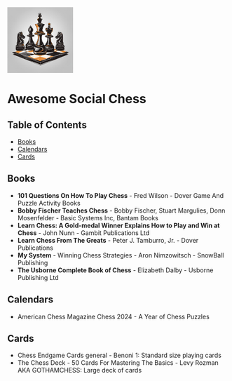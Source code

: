<img src="./assets/social-chess-logo.png" alt="Awesome Social Chess Logo" width="150">

# Awesome Social Chess

## Table of Contents

- [Books](#books)
- [Calendars](#calendars)
- [Cards](#cards)

## Books

- **101 Questions On How To Play Chess** - Fred Wilson - Dover Game And Puzzle Activity Books
- **Bobby Fischer Teaches Chess** - Bobby Fischer, Stuart Margulies, Donn Mosenfelder - Basic Systems Inc, Bantam Books
- **Learn Chess: A Gold-medal Winner Explains How to Play and Win at Chess** - John Nunn - Gambit Publications Ltd
- **Learn Chess From The Greats** - Peter J. Tamburro, Jr. - Dover Publications
- **My System** - Winning Chess Strategies - Aron Nimzowitsch - SnowBall Publishing
- **The Usborne Complete Book of Chess** - Elizabeth Dalby - Usborne Publishing Ltd

## Calendars

- American Chess Magazine Chess 2024 - A Year of Chess Puzzles

## Cards

- Chess Endgame Cards general - Benoni 1: Standard size playing cards
- The Chess Deck - 50 Cards For Mastering The Basics - Levy Rozman AKA GOTHAMCHESS: Large deck of cards
